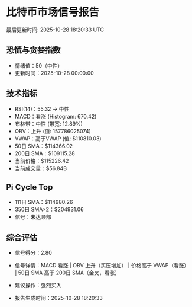 # 比特币市场信号报告

最后更新时间: 2025-10-28 18:20:33 UTC

## 恐慌与贪婪指数
- 情绪值：50（中性）
- 更新时间：2025-10-28 00:00:00

## 技术指标
- RSI(14)：55.32 → 中性
- MACD：看涨 (Histogram: 670.42)
- 布林带：中性 (带宽: 12.89%)
- OBV：上升 (值: 157786025074)
- VWAP：高于VWAP (值: $110810.03)
- 50日 SMA：$114366.02
- 200日 SMA：$109115.28
- 当前价格：$115226.42
- 当前成交量：$56.84B

## Pi Cycle Top
- 111日 SMA：$114980.26
- 350日 SMA×2：$204931.06
- 信号：未达顶部

## 综合评估
- 信号得分：2.80
- 信号详情：MACD 看涨 | OBV 上升（买压增加） | 价格高于 VWAP（看涨） | 50日 SMA 高于 200日 SMA（金叉，看涨）
- 建议操作：强烈买入

- 报告生成时间：2025-10-28 18:20:33